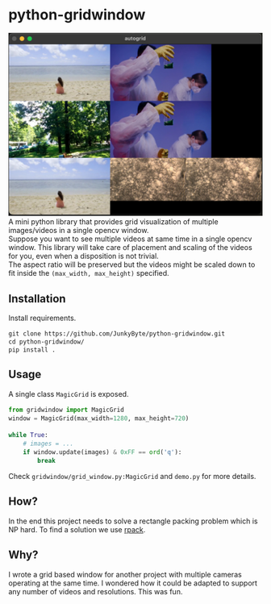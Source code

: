 # python-gridwindow
![img](samples/img.png)
A mini python library that provides grid visualization of multiple images/videos in a single opencv window.  
Suppose you want to see multiple videos at same time in a single opencv window. This library will take care of placement and scaling of the videos for you, even when a disposition is not trivial.  
The aspect ratio will be preserved but the videos might be scaled down to fit inside the `(max_width, max_height)` specified.

## Installation
Install requirements.
```
git clone https://github.com/JunkyByte/python-gridwindow.git
cd python-gridwindow/
pip install .
```

## Usage
A single class `MagicGrid` is exposed.
```python
from gridwindow import MagicGrid
window = MagicGrid(max_width=1280, max_height=720)

while True:
    # images = ...
    if window.update(images) & 0xFF == ord('q'):
        break
```

Check `gridwindow/grid_window.py:MagicGrid` and `demo.py` for more details.

## How?
In the end this project needs to solve a rectangle packing problem which is NP hard.
To find a solution we use [rpack](https://github.com/Penlect/rectangle-packer).


## Why?
I wrote a grid based window for another project with multiple cameras operating at the same time.
I wondered how it could be adapted to support any number of videos and resolutions. This was fun.

